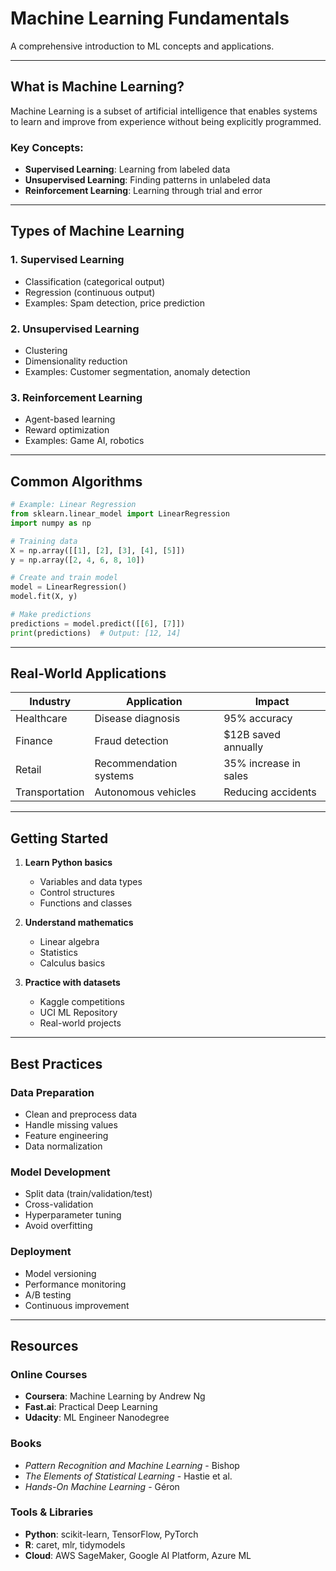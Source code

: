 # Machine Learning Fundamentals

A comprehensive introduction to ML concepts and applications.

<hr>

## What is Machine Learning?

Machine Learning is a subset of artificial intelligence that enables systems to learn and improve from experience without being explicitly programmed.

### Key Concepts:
- **Supervised Learning**: Learning from labeled data
- **Unsupervised Learning**: Finding patterns in unlabeled data  
- **Reinforcement Learning**: Learning through trial and error

<hr>

## Types of Machine Learning

### 1. Supervised Learning
- Classification (categorical output)
- Regression (continuous output)
- Examples: Spam detection, price prediction

### 2. Unsupervised Learning  
- Clustering
- Dimensionality reduction
- Examples: Customer segmentation, anomaly detection

### 3. Reinforcement Learning
- Agent-based learning
- Reward optimization
- Examples: Game AI, robotics

<hr>

## Common Algorithms

```python
# Example: Linear Regression
from sklearn.linear_model import LinearRegression
import numpy as np

# Training data
X = np.array([[1], [2], [3], [4], [5]])
y = np.array([2, 4, 6, 8, 10])

# Create and train model
model = LinearRegression()
model.fit(X, y)

# Make predictions
predictions = model.predict([[6], [7]])
print(predictions)  # Output: [12, 14]
```

<hr>

## Real-World Applications

| Industry | Application | Impact |
|----------|------------|---------|
| Healthcare | Disease diagnosis | 95% accuracy |
| Finance | Fraud detection | $12B saved annually |
| Retail | Recommendation systems | 35% increase in sales |
| Transportation | Autonomous vehicles | Reducing accidents |

<hr>

## Getting Started

1. **Learn Python basics**
   - Variables and data types
   - Control structures
   - Functions and classes

2. **Understand mathematics**
   - Linear algebra
   - Statistics
   - Calculus basics

3. **Practice with datasets**
   - Kaggle competitions
   - UCI ML Repository
   - Real-world projects

<hr>

## Best Practices

### Data Preparation
- Clean and preprocess data
- Handle missing values
- Feature engineering
- Data normalization

### Model Development
- Split data (train/validation/test)
- Cross-validation
- Hyperparameter tuning
- Avoid overfitting

### Deployment
- Model versioning
- Performance monitoring
- A/B testing
- Continuous improvement

<hr>

## Resources

### Online Courses
- **Coursera**: Machine Learning by Andrew Ng
- **Fast.ai**: Practical Deep Learning
- **Udacity**: ML Engineer Nanodegree

### Books
- *Pattern Recognition and Machine Learning* - Bishop
- *The Elements of Statistical Learning* - Hastie et al.
- *Hands-On Machine Learning* - Géron

### Tools & Libraries
- **Python**: scikit-learn, TensorFlow, PyTorch
- **R**: caret, mlr, tidymodels
- **Cloud**: AWS SageMaker, Google AI Platform, Azure ML